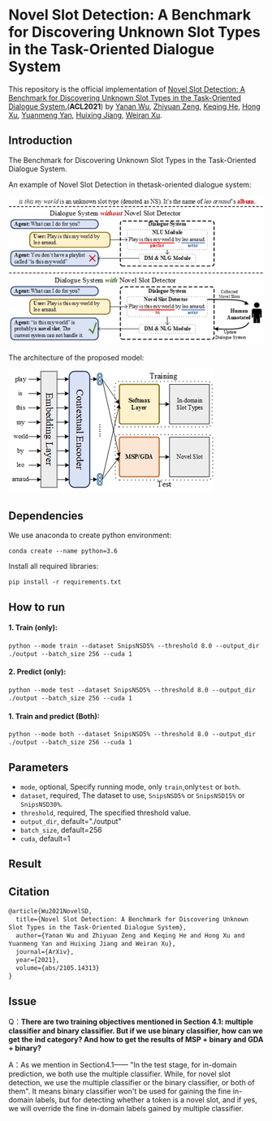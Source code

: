 # Novel Slot Detection: A Benchmark for Discovering Unknown Slot Types in the Task-Oriented Dialogue System
This repository is the official implementation of [Novel Slot Detection: A Benchmark for Discovering Unknown Slot Types in the Task-Oriented Dialogue System.](https://arxiv.org/abs/2105.14313v1)(**ACL2021**) by [Yanan Wu](https://aclanthology.org/people/y/yanan-wu/), [Zhiyuan Zeng](), [Keqing He](https://aclanthology.org/people/z/zhiyuan-zeng/), [Hong Xu](https://www.aclweb.org/anthology/people/h/hong-xu/),  [Yuanmeng Yan](https://www.aclweb.org/anthology/people/y/yuanmeng-yan/), [Huixing Jiang](https://aclanthology.org/people/h/huixing-jiang/), [Weiran Xu](https://www.aclweb.org/anthology/people/w/weiran-xu/). 

## Introduction
The Benchmark for Discovering Unknown Slot Types in the Task-Oriented Dialogue System.

An example of Novel Slot Detection in thetask-oriented dialogue system:

![](https://github.com/ChestnutWYN/ACL2021-Novel-Slot-Detection/blob/main/fig/intro.png)

The architecture of the proposed model:

![](https://github.com/ChestnutWYN/ACL2021-Novel-Slot-Detection/blob/main/fig/model.jpg)


## Dependencies

We use anaconda to create python environment:
```
conda create --name python=3.6
```
Install all required libraries:
```
pip install -r requirements.txt
```

## How to run
#### 1. Train (only):
```
python --mode train --dataset SnipsNSD5% --threshold 8.0 --output_dir ./output --batch_size 256 --cuda 1 
```
#### 2. Predict (only):
```
python --mode test --dataset SnipsNSD5% --threshold 8.0 --output_dir ./output --batch_size 256 --cuda 1 

```
#### 1. Train and predict (Both):
```
python --mode both --dataset SnipsNSD5% --threshold 8.0 --output_dir ./output --batch_size 256 --cuda 1 

```
## Parameters
- `mode`, optional, Specify running mode, only `train`,only`test` or `both`.
- `dataset`, required, The dataset to use, `SnipsNSD5%` or `SnipsNSD15%` or `SnipsNSD30%`.
- `threshold`, required, The specified threshold value.
- `output_dir`, default="./output"
- `batch_size`, default=256
- `cuda`, default=1
## Result

## Citation
```
@article{Wu2021NovelSD,
  title={Novel Slot Detection: A Benchmark for Discovering Unknown Slot Types in the Task-Oriented Dialogue System},
  author={Yanan Wu and Zhiyuan Zeng and Keqing He and Hong Xu and Yuanmeng Yan and Huixing Jiang and Weiran Xu},
  journal={ArXiv},
  year={2021},
  volume={abs/2105.14313}
}
```
## Issue
Q：**There are two training objectives mentioned in Section 4.1: multiple classifier and binary classifier. But if we use binary classifier, how can we get the ind category? And how to get the results of MSP + binary and GDA + binary?**

A：As we mention in Section4.1—— "In the test stage, for in-domain prediction, we both use the multiple classifier. While, for novel slot detection, we use the multiple classifier or the binary classifier, or both of them". It means binary classifier won't be used for gaining the fine in-domain labels, but for detecting whether a token is a novel slot, and if yes, we will override the fine in-domain labels gained by multiple classifier.

